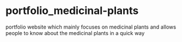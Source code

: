 # portfolio_medicinal-plants
portfolio website which mainly focuses on medicinal plants and allows people to know about the medicinal plants in a quick way

